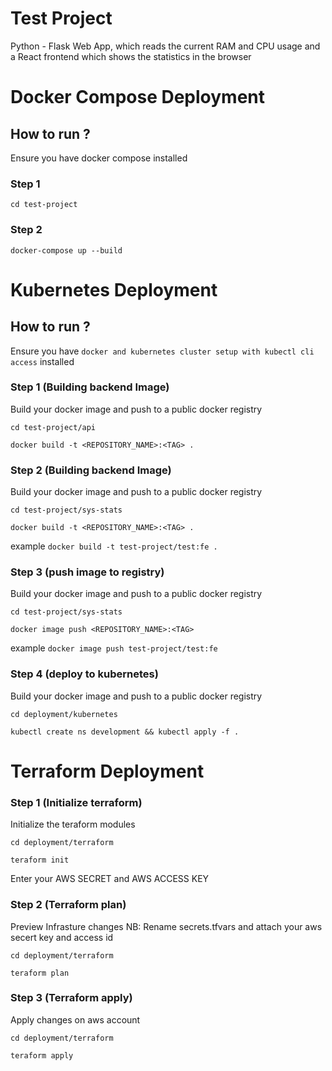 # Test Project

Python - Flask Web App, which reads the current RAM and CPU usage and a React frontend which shows the statistics in the browser

# Docker Compose Deployment
## How to run ?
Ensure you have docker compose installed
### Step 1
`cd test-project`

### Step 2
`docker-compose up --build`



# Kubernetes Deployment
## How to run ?
Ensure you have `docker and kubernetes cluster setup with kubectl cli access` installed
### Step 1 (Building backend Image)
Build your docker image and push to a public docker registry

`cd test-project/api`

`docker build -t <REPOSITORY_NAME>:<TAG> .`

### Step 2 (Building backend Image)
Build your docker image and push to a public docker registry

`cd test-project/sys-stats`

`docker build -t <REPOSITORY_NAME>:<TAG> .`

example
    `docker build -t test-project/test:fe .`


### Step 3 (push image to registry)
Build your docker image and push to a public docker registry

`cd test-project/sys-stats`

`docker image push <REPOSITORY_NAME>:<TAG>`

example
    `docker image push test-project/test:fe`

### Step 4 (deploy to kubernetes)
Build your docker image and push to a public docker registry

`cd deployment/kubernetes`

`kubectl create ns development && kubectl apply -f .`



# Terraform Deployment


### Step 1 (Initialize terraform)
Initialize the teraform modules

`cd deployment/terraform`

`teraform init`

Enter your AWS SECRET and AWS ACCESS KEY


### Step 2 (Terraform plan)
Preview Infrasture changes
NB: Rename secrets.tfvars and attach your aws secert key and access id

`cd deployment/terraform`

`teraform plan`


### Step 3 (Terraform apply)
Apply changes on aws account

`cd deployment/terraform`

`teraform apply`

